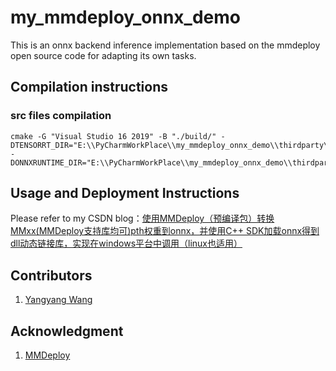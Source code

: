 # my_mmdeploy_onnx_demo

This is an onnx backend inference implementation based on the mmdeploy open source code for adapting its own tasks.

## Compilation instructions

### src files compilation

```
cmake -G "Visual Studio 16 2019" -B "./build/" -DTENSORRT_DIR="E:\\PyCharmWorkPlace\\my_mmdeploy_onnx_demo\\thirdparty\\tensorrt" -DONNXRUNTIME_DIR="E:\\PyCharmWorkPlace\\my_mmdeploy_onnx_demo\\thirdparty\\onnxruntime"
```

## Usage and Deployment Instructions

Please refer to my CSDN blog：[使用MMDeploy（预编译包）转换MMxx(MMDeploy支持库均可)pth权重到onnx，并使用C++ SDK加载onnx得到dll动态链接库，实现在windows平台中调用（linux也适用）](https://blog.csdn.net/weixin_43749999/article/details/130308470?spm=1001.2014.3001.5501)

## Contributors

1. [Yangyang Wang](https://github.com/TheWangYang)

## Acknowledgment

1. [MMDeploy](https://github.com/open-mmlab/mmdeploy)
